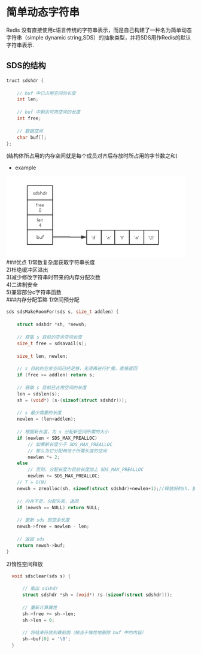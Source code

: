 简单动态字符串
================
Redis 没有直接使用c语言传统的字符串表示，而是自己构建了一种名为简单动态字符串（simple dynamic string,SDS）的抽象类型，并将SDS用作Redis的默认字符串表示.

## SDS的结构
```c
truct sdshdr {
    
    // buf 中已占用空间的长度
    int len;

    // buf 中剩余可用空间的长度
    int free;

    // 数据空间
    char buf[];
};
```
(结构体所占用的内存空间就是每个成员对齐后存放时所占用的字节数之和)
- example<br>

![demo](https://raw.githubusercontent.com/wang-try/redis_reading/master/picture/SDS_demo.png)
###优点
1)常数复杂度获取字符串长度<br>
2)杜绝缓冲区溢出<br>
3)减少修改字符串时带来的内存分配次数<br>
4)二进制安全<br>
5)兼容部分c字符串函数<br>
###内存分配策略
1)空间预分配<br>
```c
sds sdsMakeRoomFor(sds s, size_t addlen) {

    struct sdshdr *sh, *newsh;

    // 获取 s 目前的空余空间长度
    size_t free = sdsavail(s);

    size_t len, newlen;

    // s 目前的空余空间已经足够，无须再进行扩展，直接返回
    if (free >= addlen) return s;

    // 获取 s 目前已占用空间的长度
    len = sdslen(s);
    sh = (void*) (s-(sizeof(struct sdshdr)));

    // s 最少需要的长度
    newlen = (len+addlen);

    // 根据新长度，为 s 分配新空间所需的大小
    if (newlen < SDS_MAX_PREALLOC)
        // 如果新长度小于 SDS_MAX_PREALLOC 
        // 那么为它分配两倍于所需长度的空间
        newlen *= 2;
    else
        // 否则，分配长度为目前长度加上 SDS_MAX_PREALLOC
        newlen += SDS_MAX_PREALLOC;
    // T = O(N)
    newsh = zrealloc(sh, sizeof(struct sdshdr)+newlen+1);//释放旧的sh，重新分配新的内存，大小为sizeof(struct sdshdr)+newlen+1

    // 内存不足，分配失败，返回
    if (newsh == NULL) return NULL;

    // 更新 sds 的空余长度
    newsh->free = newlen - len;

    // 返回 sds
    return newsh->buf;
}
```
2)惰性空间释放<br>
```c
  void sdsclear(sds s) {
  
      // 取出 sdshdr
      struct sdshdr *sh = (void*) (s-(sizeof(struct sdshdr)));
  
      // 重新计算属性
      sh->free += sh->len;
      sh->len = 0;
  
      // 将结束符放到最前面（相当于惰性地删除 buf 中的内容）
      sh->buf[0] = '\0';
  }

```
